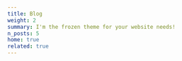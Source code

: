 ```yaml
---
title: Blog
weight: 2
summary: I'm the frozen theme for your website needs!
n_posts: 5
home: true
related: true
---
```


